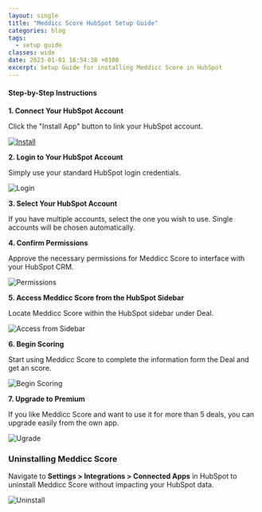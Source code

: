 ```yaml
---
layout: single
title: "Meddicc Score HubSpot Setup Guide"
categories: blog
tags:
  - setup guide
classes: wide
date: 2023-01-01 16:54:38 +0100
excerpt: Setup Guide for installing Meddicc Score in HubSpot
---
```


#### Step-by-Step Instructions

**1. Connect Your HubSpot Account**

Click the "Install App" button to link your HubSpot account.

<a href="https://app-eu1.hubspot.com/oauth/authorize?client_id=2da3e323-5933-4b26-a4ca-0724ed3a6c7e&scope=oauth%20crm.objects.deals.read&redirect_uri=https%3A%2F%2Fapp.meddiccscore.com%2Foauth-callback" target="_blank">![Install](../../assets/images/installBtn.png)</a>

**2. Login to Your HubSpot Account**

Simply use your standard HubSpot login credentials.

![Login](../../assets/images/guide1.png)

**3. Select Your HubSpot Account**

If you have multiple accounts, select the one you wish to use. Single accounts will be chosen automatically.

**4. Confirm Permissions**

Approve the necessary permissions for Meddicc Score to interface with your HubSpot CRM.

![Permissions](../../assets/images/guide2.png)

**5. Access Meddicc Score from the HubSpot Sidebar**

Locate Meddicc Score within the HubSpot sidebar under Deal.

![Access from Sidebar](../../assets/images/guide3.png)

**6. Begin Scoring**

Start using Meddicc Score to complete the information form the Deal and get an score.

![Begin Scoring](../../assets/images/guide4.png)

**7. Upgrade to Premium**

If you like Meddicc Score and want to use it for more than 5 deals, you can upgrade easily from the own app.

![Ugrade](../../assets/images/guide5.png)

### Uninstalling Meddicc Score

Navigate to **Settings > Integrations > Connected Apps** in HubSpot to uninstall Meddicc Score without impacting your HubSpot data.

![Uninstall](../../assets/images/guide6.png)
